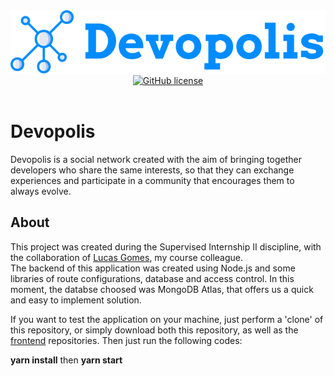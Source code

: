 <div align="center">
  <img src="./.github/logo.svg" alt="Be The Hero"><br>
  <a href="https://github.com/ricassiocosta/Devopolis-api/blob/master/LICENSE"><img alt="GitHub license" src="https://img.shields.io/github/license/ricassiocosta/Devopolis-api?color=008CFF"></a>
</div><br>

# Devopolis <br>

Devopolis is a social network created with the aim of bringing together developers who share the same interests, so that they can exchange experiences and participate in a community that encourages them to always evolve.

## About

This project was created during the Supervised Internship II discipline, with the collaboration of <a href="https://github.com/olucasgomes">Lucas Gomes</a>, my course colleague. <br>
The backend of this application was created using Node.js and some libraries of route configurations, database and access control. In this moment, the databse choosed was MongoDB Atlas, that offers us a quick and easy to implement solution.

If you want to test the application on your machine, just perform a 'clone' of this repository, or simply download both this repository, as well as the <a href="https://github.com/ricassiocosta/Devopolis-frontend/">frontend</a> repositories. Then just run the following codes:

<strong>yarn install</strong>
then
<strong>yarn start</strong>
